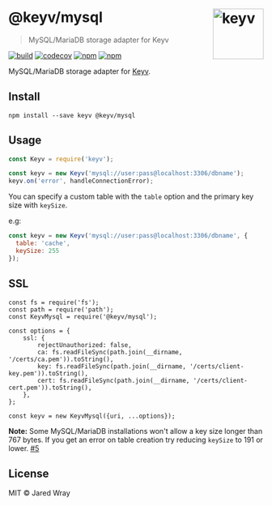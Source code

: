 # @keyv/mysql [<img width="100" align="right" src="https://rawgit.com/lukechilds/keyv/master/media/logo.svg" alt="keyv">](https://github.com/jaredwray/keyv)

> MySQL/MariaDB storage adapter for Keyv

[![build](https://github.com/jaredwray/keyv/actions/workflows/tests.yaml/badge.svg)](https://github.com/jaredwray/keyv/actions/workflows/tests.yaml)
[![codecov](https://codecov.io/gh/jaredwray/keyv/branch/main/graph/badge.svg?token=bRzR3RyOXZ)](https://codecov.io/gh/jaredwray/keyv)
[![npm](https://img.shields.io/npm/v/@keyv/mysql.svg)](https://www.npmjs.com/package/@keyv/mysql)
[![npm](https://img.shields.io/npm/dm/@keyv/mysql)](https://npmjs.com/package/@keyv/mysql)

MySQL/MariaDB storage adapter for [Keyv](https://github.com/jaredwray/keyv).

## Install

```shell
npm install --save keyv @keyv/mysql
```

## Usage

```js
const Keyv = require('keyv');

const keyv = new Keyv('mysql://user:pass@localhost:3306/dbname');
keyv.on('error', handleConnectionError);
```

You can specify a custom table with the `table` option and the primary key size with `keySize`.

e.g:

```js
const keyv = new Keyv('mysql://user:pass@localhost:3306/dbname', {
  table: 'cache',
  keySize: 255
});
```

## SSL

```
const fs = require('fs');
const path = require('path');
const KeyvMysql = require('@keyv/mysql');

const options = {
	ssl: {
		rejectUnauthorized: false,
		ca: fs.readFileSync(path.join(__dirname, '/certs/ca.pem')).toString(),
		key: fs.readFileSync(path.join(__dirname, '/certs/client-key.pem')).toString(),
		cert: fs.readFileSync(path.join(__dirname, '/certs/client-cert.pem')).toString(),
	},
};

const keyv = new KeyvMysql({uri, ...options});

```

**Note:** Some MySQL/MariaDB installations won't allow a key size longer than 767 bytes. If you get an error on table creation try reducing `keySize` to 191 or lower. [#5](https://github.com/jaredwray/keyv-sql/issues/5)

## License

MIT © Jared Wray
